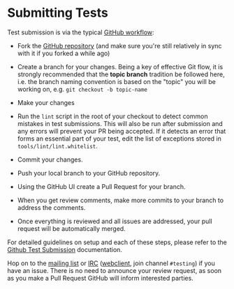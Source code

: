 # Submitting Tests

Test submission is via the typical [GitHub workflow][github flow]:

* Fork the [GitHub repository][repo] (and make sure you're still relatively in
sync with it if you forked a while ago)

* Create a branch for your changes. Being a key of effective Git flow, it is
strongly recommended that the **topic branch** tradition be followed here,
i.e. the branch naming convention is based on the "topic" you will be working
on, e.g. `git checkout -b topic-name`

* Make your changes

* Run the `lint` script in the root of your checkout to detect common
  mistakes in test submissions. This will also be run after submission
  and any errors will prevent your PR being accepted. If it detects an
  error that forms an essential part of your test, edit the list of
  exceptions stored in `tools/lint/lint.whitelist`.

* Commit your changes.

* Push your local branch to your GitHub repository.

* Using the GitHub UI create a Pull Request for your branch.

* When you get review comments, make more commits to your branch to
  address the comments.

* Once everything is reviewed and all issues are addressed, your pull
  request will be automatically merged.

For detailed guidelines on setup and each of these steps, please refer to the
[Github Test Submission](../_appendix/github-intro) documentation.

Hop on to the [mailing list][public-test-infra] or [IRC][]
([webclient][web irc], join channel `#testing`) if you have an issue.  There is
no need to announce your review request, as soon as you make a Pull Request
GitHub will inform interested parties.

[repo]: https://github.com/web-platform-tests/wpt/
[github flow]: https://guides.github.com/introduction/flow/
[public-test-infra]: https://lists.w3.org/Archives/Public/public-test-infra/
[IRC]: irc://irc.w3.org:6667/testing
[web irc]: http://irc.w3.org
